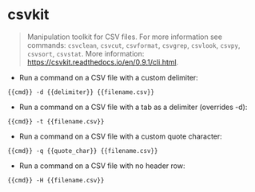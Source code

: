 # csvkit

> Manipulation toolkit for CSV files.
> For more information see commands: `csvclean`, `csvcut`, `csvformat`, `csvgrep`, `csvlook`, `csvpy`, `csvsort`, `csvstat`.
> More information: <https://csvkit.readthedocs.io/en/0.9.1/cli.html>.

- Run a command on a CSV file with a custom delimiter:

`{{cmd}} -d {{delimiter}} {{filename.csv}}`

- Run a command on a CSV file with a tab as a delimiter (overrides -d):

`{{cmd}} -t {{filename.csv}}`

- Run a command on a CSV file with a custom quote character:

`{{cmd}} -q {{quote_char}} {{filename.csv}}`

- Run a command on a CSV file with no header row:

`{{cmd}} -H {{filename.csv}}`
